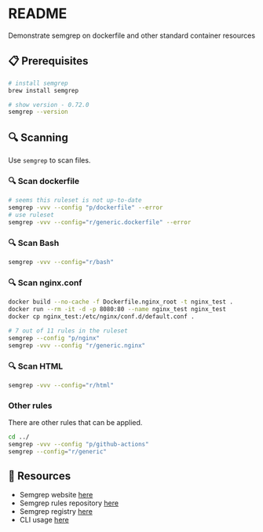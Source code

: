 # README

Demonstrate semgrep on dockerfile and other standard container resources

## 📋 Prerequisites

```sh
# install semgrep 
brew install semgrep

# show version - 0.72.0 
semgrep --version 
```

## 🔍 Scanning

Use `semgrep` to scan files.  

### 🔍 Scan dockerfile

```sh
# seems this ruleset is not up-to-date
semgrep -vvv --config "p/dockerfile" --error
# use ruleset 
semgrep -vvv --config="r/generic.dockerfile" --error
```

### 🔍 Scan Bash

```sh
semgrep -vvv --config="r/bash"
```

### 🔍 Scan nginx.conf

```sh
docker build --no-cache -f Dockerfile.nginx_root -t nginx_test .
docker run --rm -it -d -p 8080:80 --name nginx_test nginx_test
docker cp nginx_test:/etc/nginx/conf.d/default.conf .  

# 7 out of 11 rules in the ruleset
semgrep --config "p/nginx"
semgrep -vvv --config "r/generic.nginx"        
```

### 🔍 Scan HTML

```sh
semgrep -vvv --config="r/html"
```

### Other rules

There are other rules that can be applied.  

```sh
cd ../
semgrep -vvv --config "p/github-actions"      
semgrep --config="r/generic"
```

## 👀 Resources

* Semgrep website [here](https://semgrep.dev/)  
* Semgrep rules repository [here](https://github.com/returntocorp/semgrep-rules)  
* Semgrep registry [here](https://semgrep.dev/r)  
* CLI usage [here](https://semgrep.dev/docs/cli-usage/)  

